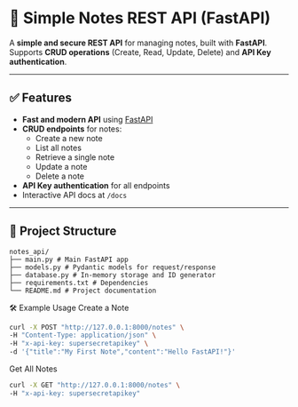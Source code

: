 # 📝 Simple Notes REST API (FastAPI)

A **simple and secure REST API** for managing notes, built with **FastAPI**.  
Supports **CRUD operations** (Create, Read, Update, Delete) and **API Key authentication**.

---

## ✅ Features
- **Fast and modern API** using [FastAPI](https://fastapi.tiangolo.com/)
- **CRUD endpoints** for notes:
  - Create a new note
  - List all notes
  - Retrieve a single note
  - Update a note
  - Delete a note
- **API Key authentication** for all endpoints
- Interactive API docs at `/docs`

---

## 📂 Project Structure
```
notes_api/
├── main.py # Main FastAPI app
├── models.py # Pydantic models for request/response
├── database.py # In-memory storage and ID generator
├── requirements.txt # Dependencies
└── README.md # Project documentation
```

🛠 Example Usage
Create a Note

```bash
curl -X POST "http://127.0.0.1:8000/notes" \
-H "Content-Type: application/json" \
-H "x-api-key: supersecretapikey" \
-d '{"title":"My First Note","content":"Hello FastAPI!"}'
```

Get All Notes
```bash
curl -X GET "http://127.0.0.1:8000/notes" \
-H "x-api-key: supersecretapikey"
```

